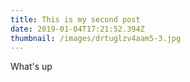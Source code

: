 ```yaml
---
title: This is my second post
date: 2019-01-04T17:21:52.394Z
thumbnail: /images/drtuglzv4aam5-3.jpg
---
```

What's up
